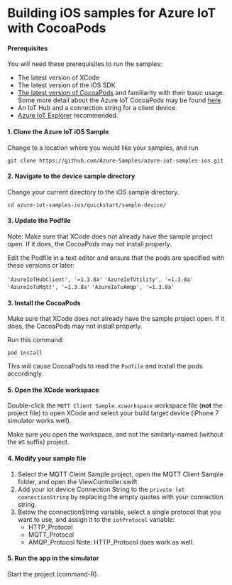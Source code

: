 # Building iOS samples for Azure IoT with CocoaPods

#### Prerequisites
 You will need these prerequisites to run the samples:
* The latest version of XCode
* The latest version of the iOS SDK
* [The latest version of CocoaPods](https://guides.cocoapods.org/using/index.html) and 
familiarity with their basic usage. Some more detail about the Azure IoT CocoaPods
may be found [here](./CocoaPods.md).
* An IoT Hub and a connection string for a client device.
* [Azure IoT Explorer](https://github.com/Azure/azure-iot-explorer) recommended.

#### 1. Clone the Azure IoT iOS Sample

Change to a location where you would like your samples, and run

`git clone https://github.com/Azure-Samples/azure-iot-samples-ios.git`


#### 2. Navigate to the device sample directory

Change your current directory to the iOS sample directory.

`cd azure-iot-samples-ios/quickstart/sample-device/`

#### 3. Update the Podfile

Note: Make sure that XCode does not already have the sample project open. If
it does, the CocoaPods may not install properly.

Edit the Podfile in a text editor and ensure that the pods are specified with these versions or later:

`'AzureIoTHubClient', '=1.3.8a'`
`'AzureIoTUtility', '=1.3.8a'`
`'AzureIoTuMqtt', '=1.3.8a'`
`'AzureIoTuAmqp', '=1.3.8a'`

#### 3. Install the CocoaPods

Make sure that XCode does not already have the sample project open. If
it does, the CocoaPods may not install properly.

Run this command:

`pod install`

This will cause CocoaPods to read the `Podfile` and install the pods accordingly.

#### 5. Open the XCode workspace

Double-click the `MQTT Client Sample.xcworkspace` workspace file (**not** the project file) to
open XCode and select your build target device (iPhone 7 simulator works well).

Make sure you open the workspace, and not the similarly-named (without the `WS` suffix) project.

#### 4. Modify your sample file

1. Select the MQTT Cleint Sample project, open the MQTT Client Sample folder, and open the ViewController.swift
2. Add your iot device Connection String to the `private let connectionString` by replacing the empty quotes with your connection string.
3. Below the connectionString variable, select a single protocol that you want to use, and assign it to the `iotProtocol` variable:
    * HTTP_Protocol
    * MQTT_Protocol
    * AMQP_Protocol
    Note: HTTP_Protocol does work as well. 

#### 5. Run the app in the simulator

Start the project (command-R). 

